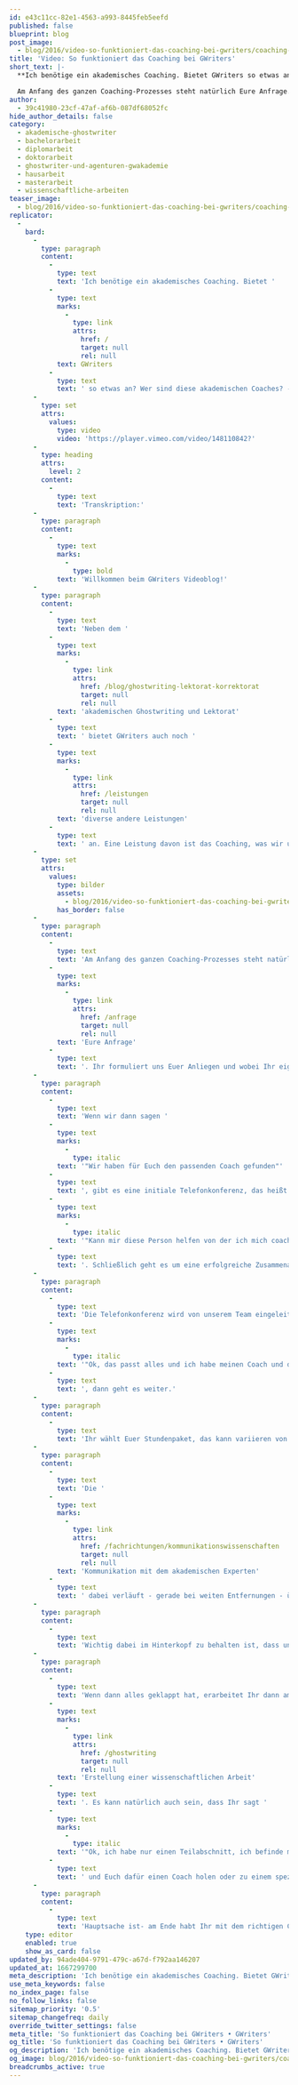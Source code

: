 ```yaml
---
id: e43c11cc-82e1-4563-a993-8445feb5eefd
published: false
blueprint: blog
post_image:
  - blog/2016/video-so-funktioniert-das-coaching-bei-gwriters/coaching-bei-gwriters.png
title: 'Video: So funktioniert das Coaching bei GWriters'
short_text: |-
  **Ich benötige ein akademisches Coaching. Bietet GWriters so etwas an? Wer sind diese akademischen Coaches? Alles über akademisches Coaching**

  Am Anfang des ganzen Coaching-Prozesses steht natürlich Eure Anfrage. Ihr formuliert uns Euer Anliegen und wobei Ihr eigentlich Hilfe braucht. Wir wenden uns mit dieser Anfrage, anonymisiert natürlich, an unsere akademische...
author:
  - 39c41980-23cf-47af-af6b-087df68052fc
hide_author_details: false
category:
  - akademische-ghostwriter
  - bachelorarbeit
  - diplomarbeit
  - doktorarbeit
  - ghostwriter-und-agenturen-gwakademie
  - hausarbeit
  - masterarbeit
  - wissenschaftliche-arbeiten
teaser_image:
  - blog/2016/video-so-funktioniert-das-coaching-bei-gwriters/coaching-bei-gwriters.png
replicator:
  -
    bard:
      -
        type: paragraph
        content:
          -
            type: text
            text: 'Ich benötige ein akademisches Coaching. Bietet '
          -
            type: text
            marks:
              -
                type: link
                attrs:
                  href: /
                  target: null
                  rel: null
            text: GWriters
          -
            type: text
            text: ' so etwas an? Wer sind diese akademischen Coaches? - Diese und andere Fragen beantwortet Marcel Kopper, GWriters-Gründer, in einem Videobeitrag'
      -
        type: set
        attrs:
          values:
            type: video
            video: 'https://player.vimeo.com/video/148110842?'
      -
        type: heading
        attrs:
          level: 2
        content:
          -
            type: text
            text: 'Transkription:'
      -
        type: paragraph
        content:
          -
            type: text
            marks:
              -
                type: bold
            text: 'Willkommen beim GWriters Videoblog!'
      -
        type: paragraph
        content:
          -
            type: text
            text: 'Neben dem '
          -
            type: text
            marks:
              -
                type: link
                attrs:
                  href: /blog/ghostwriting-lektorat-korrektorat
                  target: null
                  rel: null
            text: 'akademischen Ghostwriting und Lektorat'
          -
            type: text
            text: ' bietet GWriters auch noch '
          -
            type: text
            marks:
              -
                type: link
                attrs:
                  href: /leistungen
                  target: null
                  rel: null
            text: 'diverse andere Leistungen'
          -
            type: text
            text: ' an. Eine Leistung davon ist das Coaching, was wir uns heute auch einmal angucken möchten.'
      -
        type: set
        attrs:
          values:
            type: bilder
            assets:
              - blog/2016/video-so-funktioniert-das-coaching-bei-gwriters/coaching-gwriters.png
            has_border: false
      -
        type: paragraph
        content:
          -
            type: text
            text: 'Am Anfang des ganzen Coaching-Prozesses steht natürlich '
          -
            type: text
            marks:
              -
                type: link
                attrs:
                  href: /anfrage
                  target: null
                  rel: null
            text: 'Eure Anfrage'
          -
            type: text
            text: '. Ihr formuliert uns Euer Anliegen und wobei Ihr eigentlich Hilfe braucht. Wir wenden uns mit dieser Anfrage, anonymisiert natürlich, an unsere akademische Cloud von mittlerweile im deutschsprachigen Bereich über 2000 akademischen Freelancern, von denen wir die passende Person für Euch als Coach raussuchen.'
      -
        type: paragraph
        content:
          -
            type: text
            text: 'Wenn wir dann sagen '
          -
            type: text
            marks:
              -
                type: italic
            text: '"Wir haben für Euch den passenden Coach gefunden"'
          -
            type: text
            text: ', gibt es eine initiale Telefonkonferenz, das heißt Ihr habt die Möglichkeit erstmal mit Eurem Coach zu sprechen. Bis dahin ist auch alles komplett unverbindlich - Das heißt, Ihr müsst Euch auf nichts festlegen sondern sollt erstmal ein Gefühl dafür kriegen: '
          -
            type: text
            marks:
              -
                type: italic
            text: '"Kann mir diese Person helfen von der ich mich coachen lassen werde? Komme ich gut mir dieser Person klar?"'
          -
            type: text
            text: '. Schließlich geht es um eine erfolgreiche Zusammenarbeit, die entstehen soll.'
      -
        type: paragraph
        content:
          -
            type: text
            text: 'Die Telefonkonferenz wird von unserem Team eingeleitet. Das heißt, Ihr braucht dem Coach auch vorerst nicht Euren Namen geben, Eure Telefonnummer oder andere persönlichen Informationen. Wenn Ihr dann sagt '
          -
            type: text
            marks:
              -
                type: italic
            text: '"Ok, das passt alles und ich habe meinen Coach und den richtigen Ansprechpartner jetzt gefunden"'
          -
            type: text
            text: ', dann geht es weiter.'
      -
        type: paragraph
        content:
          -
            type: text
            text: 'Ihr wählt Euer Stundenpaket, das kann variieren von 5 bis 15 Stunden. Dazu werdet Ihr dann gemeinsam mit dem Coach einmal eine Schätzung machen wie lange das ungefähr dauern wird bis Euer konkretes Problem gelöst ist. Dabei kostet eine Stunde in der Regel ungefähr 80€. Und sobald Ihr dieses Paket gewählt habt und Euch entschlossen habt, startet Ihr in den eigentlichen Coaching-Prozess.'
      -
        type: paragraph
        content:
          -
            type: text
            text: 'Die '
          -
            type: text
            marks:
              -
                type: link
                attrs:
                  href: /fachrichtungen/kommunikationswissenschaften
                  target: null
                  rel: null
            text: 'Kommunikation mit dem akademischen Experten'
          -
            type: text
            text: ' dabei verläuft - gerade bei weiten Entfernungen - über Skype, Email oder per Telefon. Ihr bestimmt dabei selbst welche Daten Ihr preisgeben wollt. Das Ganze wird auch von GWriters kontrolliert und gesteuert und auch auf die Qualität hin geprüft. Wenn ihr einen Coach habt der örtlich relativ nah an Euch dran ist -das heißt 20, 30km, vielleicht 100km sind noch verschmerzbar- könnt Ihr Euch auch persönlich treffen.'
      -
        type: paragraph
        content:
          -
            type: text
            text: 'Wichtig dabei im Hinterkopf zu behalten ist, dass unsere freiberuflichen Akademiker über die komplette DACH-Region verteilt sitzen, was bedeuten kann dass der für Euch passende Coach sehr weit entfernt ist. Vielleicht 200, 300, 400 km oder mehr und sich dann die Anfahrt nicht lohnt. Wir setzen natürlich den Fokus nicht darauf, dass Ihr irgendeinen Coach aus Eurer Umgebung bekommt, sondern einen Coach der auch fachspezifisch zu Euch passt. Ihr wollt schließlich ein Problem lösen.'
      -
        type: paragraph
        content:
          -
            type: text
            text: 'Wenn dann alles geklappt hat, erarbeitet Ihr dann am Ende eben die Lösung für das vorliegende Problem. In der Regel ist es z.B. Starthilfe bei der '
          -
            type: text
            marks:
              -
                type: link
                attrs:
                  href: /ghostwriting
                  target: null
                  rel: null
            text: 'Erstellung einer wissenschaftlichen Arbeit'
          -
            type: text
            text: '. Es kann natürlich auch sein, dass Ihr sagt '
          -
            type: text
            marks:
              -
                type: italic
            text: '"Ok, ich habe nur einen Teilabschnitt, ich befinde mich nämlich gerade in meiner eigenen Schreibphase und ich habe einen Teilabschnitt wo ich so ein bisschen hakle, wo ich einige Probleme habe und Unterstützung brauche."'
          -
            type: text
            text: ' und Euch dafür einen Coach holen oder zu einem speziellen Themengebiet wo Ihr eine kleine Einführung braucht, bleibt ganz Euch überlassen.'
      -
        type: paragraph
        content:
          -
            type: text
            text: 'Hauptsache ist- am Ende habt Ihr mit dem richtigen Coach die richtige Lösung für Euer Problem gefunden. Vielen Dank.'
    type: editor
    enabled: true
    show_as_card: false
updated_by: 94ade404-9791-479c-a67d-f792aa146207
updated_at: 1667299700
meta_description: 'Ich benötige ein akademisches Coaching. Bietet GWriters so etwas an? Wer sind diese akademischen Coaches? Alles über akademisches Coaching'
use_meta_keywords: false
no_index_page: false
no_follow_links: false
sitemap_priority: '0.5'
sitemap_changefreq: daily
override_twitter_settings: false
meta_title: 'So funktioniert das Coaching bei GWriters • GWriters'
og_title: 'So funktioniert das Coaching bei GWriters • GWriters'
og_description: 'Ich benötige ein akademisches Coaching. Bietet GWriters so etwas an? Wer sind diese akademischen Coaches? Alles über akademisches Coaching'
og_image: blog/2016/video-so-funktioniert-das-coaching-bei-gwriters/coaching-bei-gwriters.png
breadcrumbs_active: true
---
```

